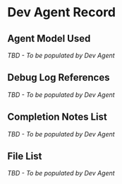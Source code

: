 # **Dev Agent Record**

## **Agent Model Used**
_TBD - To be populated by Dev Agent_

## **Debug Log References**
_TBD - To be populated by Dev Agent_

## **Completion Notes List**
_TBD - To be populated by Dev Agent_

## **File List**
_TBD - To be populated by Dev Agent_
